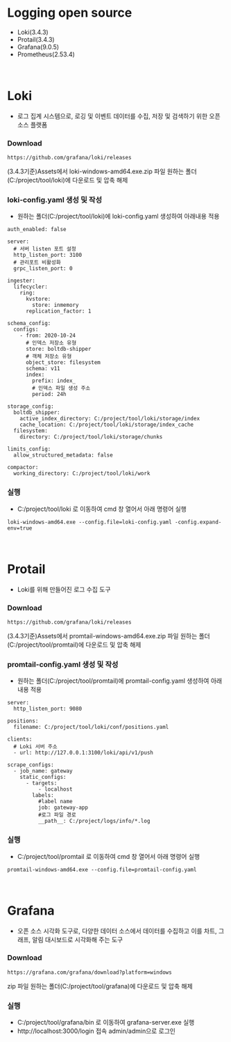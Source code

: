 # Logging open source
+ Loki(3.4.3)
+ Protail(3.4.3)
+ Grafana(9.0.5)
+ Prometheus(2.53.4)
<br>


# Loki
+ 로그 집계 시스템으로, 로깅 및 이벤트 데이터를 수집, 저장 및 검색하기 위한 오픈 소스 플랫폼
  
### Download
<pre><code>https://github.com/grafana/loki/releases</code></pre>
(3.4.3기준)Assets에서 loki-windows-amd64.exe.zip 파일 원하는 폴더(C:/project/tool/loki)에 다운로드 및 압축 해제

### loki-config.yaml 생성 및 작성
+ 원하는 폴더(C:/project/tool/loki)에 loki-config.yaml 생성하여 아래내용 적용 
<pre><code>auth_enabled: false

server:
  # 서버 listen 포트 설정
  http_listen_port: 3100
  # 관리포트 비활성화
  grpc_listen_port: 0

ingester:
  lifecycler:
    ring:
      kvstore:
        store: inmemory
      replication_factor: 1

schema_config:
  configs:
    - from: 2020-10-24
      # 인덱스 저장소 유형
      store: boltdb-shipper
      # 객체 저장소 유형
      object_store: filesystem
      schema: v11
      index:
        prefix: index_
        # 인덱스 파일 생성 주소
        period: 24h

storage_config:
  boltdb_shipper:
    active_index_directory: C:/project/tool/loki/storage/index
    cache_location: C:/project/tool/loki/storage/index_cache
  filesystem:
    directory: C:/project/tool/loki/storage/chunks

limits_config:
  allow_structured_metadata: false

compactor:
  working_directory: C:/project/tool/loki/work</code></pre>
  
### 실행
+ C:/project/tool/loki 로 이동하여 cmd 창 열어서 아래 명령어 실행
<pre><code>loki-windows-amd64.exe --config.file=loki-config.yaml -config.expand-env=true</code></pre>
<br>


# Protail
+ Loki를 위해 만들어진 로그 수집 도구

### Download
<pre><code>https://github.com/grafana/loki/releases</code></pre>
(3.4.3기준)Assets에서 promtail-windows-amd64.exe.zip 파일 원하는 폴더(C:/project/tool/promtail)에 다운로드 및 압축 해제

### promtail-config.yaml 생성 및 작성
+ 원하는 폴더(C:/project/tool/promtail)에 promtail-config.yaml 생성하여 아래내용 적용
<pre><code>server:
  http_listen_port: 9080

positions:
  filename: C:/project/tool/loki/conf/positions.yaml

clients:
  # Loki 서버 주소
  - url: http://127.0.0.1:3100/loki/api/v1/push

scrape_configs:
  - job_name: gateway
    static_configs:
      - targets:
          - localhost
        labels:
          #label name
          job: gateway-app
          #로그 파일 경로
          __path__: C:/project/logs/info/*.log</code></pre>

### 실행
+ C:/project/tool/promtail 로 이동하여 cmd 창 열어서 아래 명령어 실행
<pre><code>promtail-windows-amd64.exe --config.file=promtail-config.yaml</code></pre>
<br>


# Grafana
+ 오픈 소스 시각화 도구로, 다양한 데이터 소스에서 데이터를 수집하고 이를 차트, 그래프, 알림 대시보드로 시각화해 주는 도구
  
### Download
<pre><code>https://grafana.com/grafana/download?platform=windows</code></pre>
zip 파일 원하는 폴더(C:/project/tool/grafana)에 다운로드 및 압축 해제

### 실행
+ C:/project/tool/grafana/bin 로 이동하여 grafana-server.exe 실행
+ http://localhost:3000/login 접속 admin/admin으로 로그인

